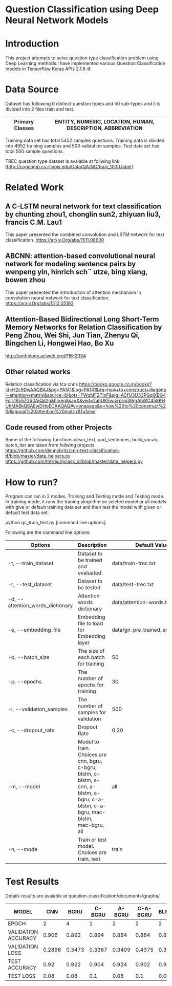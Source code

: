 # Question Classification using Deep Neural Network Models

# Introduction

This project attempts to solve question type classification problem using Deep Learning methods.I have implemented various
Question Classification models in Tensorflow Keras APIs 2.1.6-tf.


# Data Source

Dataset has following 6 distinct question types and 50 sub-types and it is divided into 2 files train and test.

|Primary Classes| ENTITY, NUMERIC, LOCATION, HUMAN, DESCRIPTION, ABBREVIATION|
|---------------|------------------------------------------------------------|

Training data set has total 5452 samples questions. Training data is divided into 4952 training samples and 500 validation samples. Test data set has total 500 sample questions.
 
TREC question type dataset is avaiable at follwing link [http://cogcomp.cs.illinois.edu/Data/QA/QC/train_1000.label]

# Related Work

## A C-LSTM neural network for text classification by chunting zhou1, chonglin sun2, zhiyuan liu3, francis C.M. Lau1
This paper presented the combined convolution and LSTM network for text classification.
https://arxiv.Org/abs/1511.08630

## ABCNN: attention-based convolutional neural network for modeling sentence pairs by wenpeng yin, hinrich sch¨ utze, bing xiang, bowen zhou
This paper presented the introduction of attention mechanism in convolution neural network for text classification.
https://arxiv.Org/abs/1512.05193

## Attention-Based Bidirectional Long Short-Term Memory Networks for Relation Classification by Peng Zhou, Wei Shi, Jun Tian, Zhenyu Qi, Bingchen Li, Hongwei Hao, Bo Xu
http://anthology.aclweb.org/P16-2034

## Other related works
Relation classification via tca cnns 
https://books.google.co.in/books?id=H2c9DwAAQBAJ&pg=PA141&lpg=PA141&dq=how+to+construct+diagonal+attention+matrix&source=bl&ots=FWqMF2TInF&sig=ACfU3U33PGqiXBG4Fcjc1Ry57Gd0AiQd2g&hl=en&sa=X&ved=2ahUKEwizrprm39rgAhWC458KHUhMA9kQ6AEwDHoECAAQAQ#v=onepage&q=how%20to%20construct%20diagonal%20attention%20matrix&f=false

## Code reused from other Projects
Some of the following functions
clean_text, pad_sentences, build_vocab, batch_iter are taken from follwing
projects
https://github.com/dennybritz/cnn-text-classification-tf/blob/master/data_helpers.py
https://github.com/thtrieu/qclass_dl/blob/master/data_helpers.py

# How to run?
Program can run in 2 modes, Training and Testing mode and Testing mode. In training mode, it runs the traning alogrithm on seleted model or all models with give or default training data set and then test the model with given or default test data set.

python qc_train_test.py [command line options]

Following are the command line options:

|Options |Description |Default Value |
|--------|------------|--------|
|-t, --train_dataset |Dataset to be trained and evaluated.|data/train-trec.txt| 
|-r, --test_dataset |Dataset to be tested| data/test-trec.txt|
|-d, --attention_words_dictionary |Attention words dictionary |data/attention-words.txt|
|-e, --embedding_file |Embedding file to load for Embedding layer |data/gn_pre_trained_embeddings|
|-b, --batch_size| The size of each batch for training| 50|
|-p, --epochs |The number of epochs for training |30|
|-l, --validation_samples |The number of samples for validation |500|    
|-c, --dropout_rate |Dropout Rate |0.20|
|-m, --model |Model to train. Choices are cnn, bgru, c-bgru, blstm, c-blstm, a-cnn, a-blstm, a-bgru, c-a-blstm, c-a-bgru, mac-blstm, mac-bgru, all |all
|-n, --mode |Train or test model. Choices are train, test |train|


# Test Results

Details results are avaiable at question-classification/documents/graphs/

|MODEL |CNN |BGRU |C-BGRU |A-BGRU |C-A-BGRU |BLSTM |C-BLSTM |A-BLSTM |C-A-BLSTM |
|------|----|-----|-------|-------|---------|------|--------|--------|----------|
|EPOCH |2 |4 |1 |2 |2 |2 |1 |2 |2 |
|VALIDATION ACCURACY |0.906 |0.892 |0.894 |0.884 |0.884 |0.884 |0.904 |0.864 |0.884 |
|VALIDATION LOSS |0.2896 |0.3473 |0.3367 |0.3409 |0.4375 |0.371 |0.3174 |0.3945 |0.3673 |
|TEST ACCURACY |0.92 |0.922 |0.904 |0.924 |0.902 |0.91 |0.914 |0.896 |0.88 |
|TEST LOSS |0.08 |0.08 |0.1 |0.08 |0.1 |0.09 |0.09 |0.1 |0.12 |



